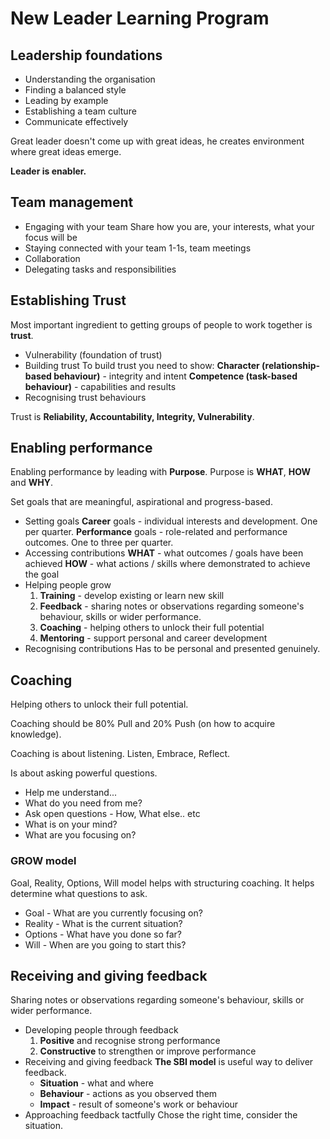 # New Leader Learning Program

## Leadership foundations

- Understanding the organisation
- Finding a balanced style
- Leading by example
- Establishing a team culture
- Communicate effectively

Great leader doesn't come up with great ideas, he creates environment where great ideas emerge.

**Leader is enabler.**

## Team management

- Engaging with your team
Share how you are, your interests, what your focus will be
- Staying connected with your team
1-1s, team meetings
- Collaboration
- Delegating tasks and responsibilities

## Establishing Trust

Most important ingredient to getting groups of people to work together is **trust**.

- Vulnerability (foundation of trust)
- Building trust
To build trust you need to show:
**Character (relationship-based behaviour)** - integrity and intent
**Competence (task-based behaviour)** - capabilities and results
- Recognising trust behaviours

Trust is **Reliability, Accountability, Integrity, Vulnerability**.

## Enabling performance

Enabling performance by leading with **Purpose**. Purpose is **WHAT**, **HOW** and **WHY**.

Set goals that are meaningful, aspirational and progress-based.

- Setting goals
**Career** goals - individual interests and development. One per quarter.
**Performance** goals - role-related and performance outcomes. One to three per quarter.
- Accessing contributions
**WHAT** - what outcomes / goals have been achieved
**HOW** - what actions / skills where demonstrated to achieve the goal
- Helping people grow
    1. **Training** - develop existing or learn new skill
    2. **Feedback** - sharing notes or observations regarding someone's behaviour, skills or wider performance.
    3. **Coaching** - helping others to unlock their full potential
    4. **Mentoring** - support personal and career development
- Recognising contributions
Has to be personal and presented genuinely.

## Coaching

Helping others to unlock their full potential.

Coaching should be 80% Pull and 20% Push (on how to acquire knowledge).

Coaching is about listening. Listen, Embrace, Reflect.

Is about asking powerful questions.

- Help me understand...
- What do you need from me?
- Ask open questions - How, What else.. etc
- What is on your mind?
- What are you focusing on?

### GROW model

Goal, Reality, Options, Will model helps with structuring coaching. It helps determine what questions to ask.

- Goal - What are you currently focusing on?
- Reality - What is the current situation?
- Options - What have you done so far?
- Will - When are you going to start this?

## Receiving and giving feedback

Sharing notes or observations regarding someone's behaviour, skills or wider performance.

- Developing people through feedback
    1. **Positive** and recognise strong performance
    2. **Constructive** to strengthen or improve performance
- Receiving and giving feedback
**The SBI model** is useful way to deliver feedback.
    - **Situation** - what and where
    - **Behaviour** - actions as you observed them
    - **Impact** - result of someone's work or behaviour
- Approaching feedback tactfully
Chose the right time, consider the situation.
